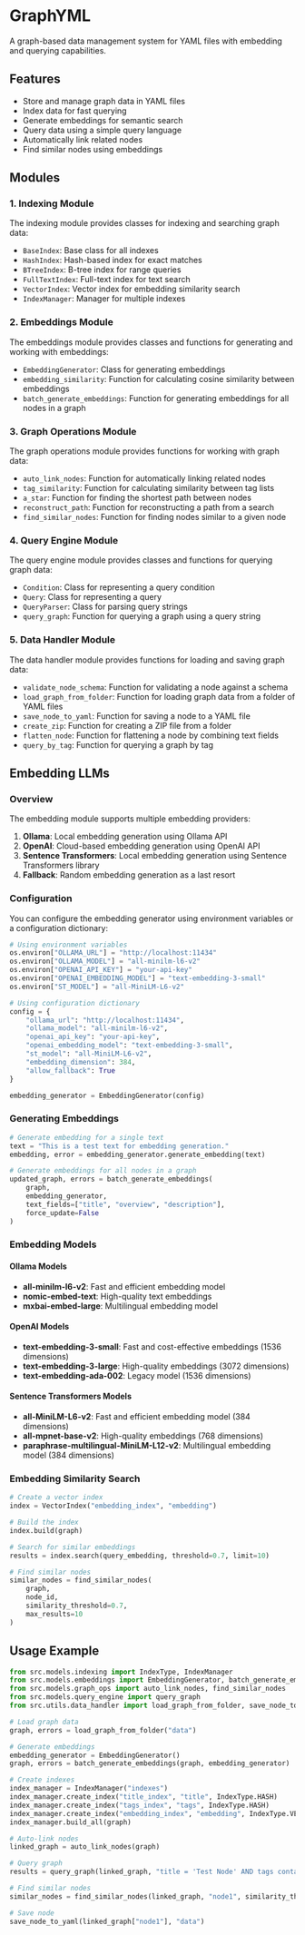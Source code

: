 # GraphYML

A graph-based data management system for YAML files with embedding and querying capabilities.

## Features

- Store and manage graph data in YAML files
- Index data for fast querying
- Generate embeddings for semantic search
- Query data using a simple query language
- Automatically link related nodes
- Find similar nodes using embeddings

## Modules

### 1. Indexing Module

The indexing module provides classes for indexing and searching graph data:

- `BaseIndex`: Base class for all indexes
- `HashIndex`: Hash-based index for exact matches
- `BTreeIndex`: B-tree index for range queries
- `FullTextIndex`: Full-text index for text search
- `VectorIndex`: Vector index for embedding similarity search
- `IndexManager`: Manager for multiple indexes

### 2. Embeddings Module

The embeddings module provides classes and functions for generating and working with embeddings:

- `EmbeddingGenerator`: Class for generating embeddings
- `embedding_similarity`: Function for calculating cosine similarity between embeddings
- `batch_generate_embeddings`: Function for generating embeddings for all nodes in a graph

### 3. Graph Operations Module

The graph operations module provides functions for working with graph data:

- `auto_link_nodes`: Function for automatically linking related nodes
- `tag_similarity`: Function for calculating similarity between tag lists
- `a_star`: Function for finding the shortest path between nodes
- `reconstruct_path`: Function for reconstructing a path from a search
- `find_similar_nodes`: Function for finding nodes similar to a given node

### 4. Query Engine Module

The query engine module provides classes and functions for querying graph data:

- `Condition`: Class for representing a query condition
- `Query`: Class for representing a query
- `QueryParser`: Class for parsing query strings
- `query_graph`: Function for querying a graph using a query string

### 5. Data Handler Module

The data handler module provides functions for loading and saving graph data:

- `validate_node_schema`: Function for validating a node against a schema
- `load_graph_from_folder`: Function for loading graph data from a folder of YAML files
- `save_node_to_yaml`: Function for saving a node to a YAML file
- `create_zip`: Function for creating a ZIP file from a folder
- `flatten_node`: Function for flattening a node by combining text fields
- `query_by_tag`: Function for querying a graph by tag

## Embedding LLMs

### Overview

The embedding module supports multiple embedding providers:

1. **Ollama**: Local embedding generation using Ollama API
2. **OpenAI**: Cloud-based embedding generation using OpenAI API
3. **Sentence Transformers**: Local embedding generation using Sentence Transformers library
4. **Fallback**: Random embedding generation as a last resort

### Configuration

You can configure the embedding generator using environment variables or a configuration dictionary:

```python
# Using environment variables
os.environ["OLLAMA_URL"] = "http://localhost:11434"
os.environ["OLLAMA_MODEL"] = "all-minilm-l6-v2"
os.environ["OPENAI_API_KEY"] = "your-api-key"
os.environ["OPENAI_EMBEDDING_MODEL"] = "text-embedding-3-small"
os.environ["ST_MODEL"] = "all-MiniLM-L6-v2"

# Using configuration dictionary
config = {
    "ollama_url": "http://localhost:11434",
    "ollama_model": "all-minilm-l6-v2",
    "openai_api_key": "your-api-key",
    "openai_embedding_model": "text-embedding-3-small",
    "st_model": "all-MiniLM-L6-v2",
    "embedding_dimension": 384,
    "allow_fallback": True
}

embedding_generator = EmbeddingGenerator(config)
```

### Generating Embeddings

```python
# Generate embedding for a single text
text = "This is a test text for embedding generation."
embedding, error = embedding_generator.generate_embedding(text)

# Generate embeddings for all nodes in a graph
updated_graph, errors = batch_generate_embeddings(
    graph,
    embedding_generator,
    text_fields=["title", "overview", "description"],
    force_update=False
)
```

### Embedding Models

#### Ollama Models

- **all-minilm-l6-v2**: Fast and efficient embedding model
- **nomic-embed-text**: High-quality text embeddings
- **mxbai-embed-large**: Multilingual embedding model

#### OpenAI Models

- **text-embedding-3-small**: Fast and cost-effective embeddings (1536 dimensions)
- **text-embedding-3-large**: High-quality embeddings (3072 dimensions)
- **text-embedding-ada-002**: Legacy model (1536 dimensions)

#### Sentence Transformers Models

- **all-MiniLM-L6-v2**: Fast and efficient embedding model (384 dimensions)
- **all-mpnet-base-v2**: High-quality embeddings (768 dimensions)
- **paraphrase-multilingual-MiniLM-L12-v2**: Multilingual embedding model (384 dimensions)

### Embedding Similarity Search

```python
# Create a vector index
index = VectorIndex("embedding_index", "embedding")

# Build the index
index.build(graph)

# Search for similar embeddings
results = index.search(query_embedding, threshold=0.7, limit=10)

# Find similar nodes
similar_nodes = find_similar_nodes(
    graph,
    node_id,
    similarity_threshold=0.7,
    max_results=10
)
```

## Usage Example

```python
from src.models.indexing import IndexType, IndexManager
from src.models.embeddings import EmbeddingGenerator, batch_generate_embeddings
from src.models.graph_ops import auto_link_nodes, find_similar_nodes
from src.models.query_engine import query_graph
from src.utils.data_handler import load_graph_from_folder, save_node_to_yaml

# Load graph data
graph, errors = load_graph_from_folder("data")

# Generate embeddings
embedding_generator = EmbeddingGenerator()
graph, errors = batch_generate_embeddings(graph, embedding_generator)

# Create indexes
index_manager = IndexManager("indexes")
index_manager.create_index("title_index", "title", IndexType.HASH)
index_manager.create_index("tags_index", "tags", IndexType.HASH)
index_manager.create_index("embedding_index", "embedding", IndexType.VECTOR)
index_manager.build_all(graph)

# Auto-link nodes
linked_graph = auto_link_nodes(graph)

# Query graph
results = query_graph(linked_graph, "title = 'Test Node' AND tags contains 'test'")

# Find similar nodes
similar_nodes = find_similar_nodes(linked_graph, "node1", similarity_threshold=0.7)

# Save node
save_node_to_yaml(linked_graph["node1"], "data")
```

